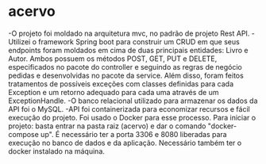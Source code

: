 # acervo
-O projeto foi moldado na arquitetura mvc, no padrão de projeto Rest API.
-Utilizei o framework Spring boot para construir um CRUD em que seus endpoints foram moldados em cima de duas principais entidades: Livro e Autor.
Ambos possuem os métodos POST, GET, PUT e DELETE, especificados no pacote do controller e seguindo as regras de negócio pedidas e desenvolvidas no pacote da service. 
Além disso, foram feitos tratamentos de possíveis exceções com classes definidas para cada Exception e um retorno adequado para cada uma através de um ExceptionHandle.
-O banco relacional utilizado para armazenar os dados da API foi o MySQL.
-API foi containerizada para economizar recursos e fácil execução do projeto. Foi usado o Docker para esse processo.
Para iniciar o projeto: basta entrar na pasta raiz (acervo) e dar o comando "docker-compose up".
É necessário ter a porta 3306 e 8080 liberadas para execução no banco de dados e da aplicação.
Necessário também ter o docker instalado na máquina.
